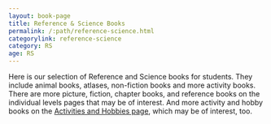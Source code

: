 ```yaml
---
layout: book-page
title: Reference & Science Books
permalink: /:path/reference-science.html
categorylink: reference-science
category: RS
age: RS
---
```


<p class="lead">Here is our selection of Reference and Science books for students. They include animal books, atlases, non-fiction books and more activity books. There are more picture, fiction, chapter books, and reference books on the individual levels pages that may be of interest. And more activity and hobby books on the <a href="./activity-hobby.html">Activities and Hobbies page</a>, which may be of interest, too.</p>
